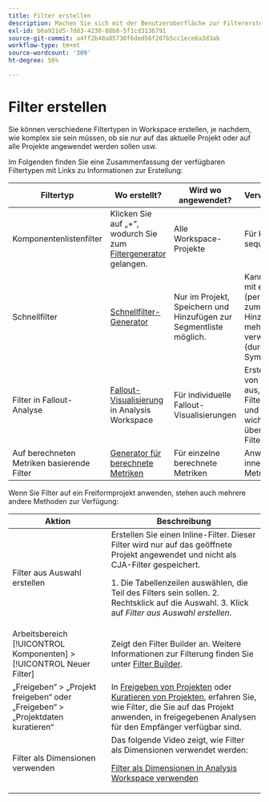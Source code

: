 ```yaml
---
title: Filter erstellen
description: Machen Sie sich mit der Benutzeroberfläche zur Filtererstellung vertraut.
exl-id: b6a921d5-7dd3-4230-88b8-5f1cd313b791
source-git-commit: a4ff2b48a85730f6ded56f207b5cc1ece6a3d3ab
workflow-type: tm+mt
source-wordcount: '309'
ht-degree: 56%

---
```


# Filter erstellen

Sie können verschiedene Filtertypen in Workspace erstellen, je nachdem, wie komplex sie sein müssen, ob sie nur auf das aktuelle Projekt oder auf alle Projekte angewendet werden sollen usw.

Im Folgenden finden Sie eine Zusammenfassung der verfügbaren Filtertypen mit Links zu Informationen zur Erstellung:

| Filtertyp | Wo erstellt? | Wird wo angewendet? | Verwendungsbereiche |
| --- | --- | --- | --- |
| Komponentenlistenfilter | Klicken Sie auf „+“, wodurch Sie zum [Filtergenerator](/help/components/filters/filter-builder.md) gelangen. | Alle Workspace-Projekte | Für komplexere Filter, sequenzielle Filter |
| Schnellfilter | [Schnellfilter-Generator](/help/components/filters/quick-filters.md) | Nur im Projekt, Speichern und Hinzufügen zur Segmentliste möglich. | Kann für Ad-hoc-Filter mit einzelnen Regeln (per Drag &amp; Drop) oder zum Hinzufügen/Bearbeiten mehrerer Regeln verwendet werden (durch Klicken auf das Symbol Filter ) |
| Filter in Fallout-Analyse | [Fallout-Visualisierung](/help/analysis-workspace/visualizations/fallout/compare-segments-fallout.md) in Analysis Workspace | Für individuelle Fallout-Visualisierungen | Erstellen von Filtern von einem Touchpoint aus, Hinzufügen von Filtern als Touchpoint und Vergleichen wichtiger Workflows über verschiedene Filter hinweg. |
| Auf berechneten Metriken basierende Filter | [Generator für berechnete Metriken](/help/components/calc-metrics/cm-workflow/metrics-with-segments.md) | Für einzelne berechnete Metriken | Anwenden von Filtern innerhalb Ihrer Metrikdefinition |

Wenn Sie Filter auf ein Freiformprojekt anwenden, stehen auch mehrere andere Methoden zur Verfügung:

| Aktion | Beschreibung |
| --- | --- |
| Filter aus Auswahl erstellen | Erstellen Sie einen Inline-Filter. Dieser Filter wird nur auf das geöffnete Projekt angewendet und nicht als CJA-Filter gespeichert.<p> 1. Die Tabellenzeilen auswählen, die Teil des Filters sein sollen. 2. Rechtsklick auf die Auswahl.  3. Klick auf *Filter aus Auswahl erstellen*. |
| Arbeitsbereich [!UICONTROL Komponenten] > [!UICONTROL Neuer Filter] | Zeigt den Filter Builder an. Weitere Informationen zur Filterung finden Sie unter [Filter Builder](/help/components/filters/filter-builder.md). |
| „Freigeben“ > „Projekt freigeben“ oder „Freigeben“ > „Projektdaten kuratieren“ | In [Freigeben von Projekten](/help/analysis-workspace/curate-share/share-projects.md) oder [Kuratieren von Projekten](/help/analysis-workspace/curate-share/curate.md), erfahren Sie, wie Filter, die Sie auf das Projekt anwenden, in freigegebenen Analysen für den Empfänger verfügbar sind. |
| Filter als Dimensionen verwenden | Das folgende Video zeigt, wie Filter als Dimensionen verwendet werden:  <p>[Filter als Dimensionen in Analysis Workspace verwenden](https://experienceleague.adobe.com/docs/customer-journey-analytics-learn/tutorials/components/filters/use-filters-as-dimensions.html)</p> |
